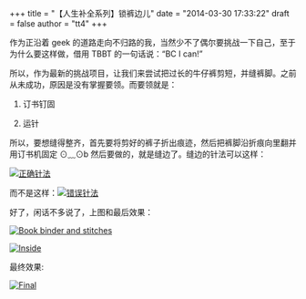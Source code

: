 +++
title = "【人生补全系列】锁裤边儿"
date = "2014-03-30 17:33:22"
draft = false
author = "tt4"
+++


作为正沿着 geek 的道路走向不归路的我，当然少不了偶尔要挑战一下自己，至于为什么要这样做，借用 TBBT 的一句话说：“BC I can!”

所以，作为最新的挑战项目，让我们来尝试把过长的牛仔裤剪短，并缝裤脚。之前从未成功，原因是没有掌握要领。而要领就是：

1.  订书钉固

2.  运针

所以，要想缝得整齐，首先要将剪好的裤子折出痕迹，然后把裤脚沿折痕向里翻并用订书机固定 ⊙﹏⊙b 然后要做的，就是缝边了。缝边的针法可以这样：

[![正确针法](http://www.xjliu.net/blog/wp-content/uploads/2014/03/屏幕快照-2014-03-29-下午9.55.05.png)](http://www.xjliu.net/blog/wp-content/uploads/2014/03/屏幕快照-2014-03-29-下午9.55.05.png)

而不是这样：[![错误针法](http://www.xjliu.net/blog/wp-content/uploads/2014/03/屏幕快照-2014-03-29-下午9.55.23.png)](http://www.xjliu.net/blog/wp-content/uploads/2014/03/屏幕快照-2014-03-29-下午9.55.23.png)

好了，闲话不多说了，上图和最后效果：

[![Book binder and stitches](http://www.xjliu.net/blog/wp-content/uploads/2014/03/DSC04155-1024x680.jpg)](http://www.xjliu.net/blog/wp-content/uploads/2014/03/DSC04155.jpg)

[![Inside](http://www.xjliu.net/blog/wp-content/uploads/2014/03/DSC04156-1024x680.jpg)](http://www.xjliu.net/blog/wp-content/uploads/2014/03/DSC04156.jpg)

最终效果:

[![Final](http://www.xjliu.net/blog/wp-content/uploads/2014/03/DSC04160-1024x680.jpg)](http://www.xjliu.net/blog/wp-content/uploads/2014/03/DSC04160.jpg)
